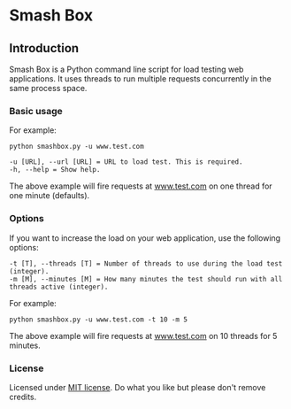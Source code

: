 Smash Box
========

## Introduction

Smash Box is a Python command line script for load testing web applications. It uses threads to run multiple requests concurrently in the same process space.

### Basic usage

For example:

    python smashbox.py -u www.test.com

    -u [URL], --url [URL] = URL to load test. This is required.
    -h, --help = Show help.

The above example will fire requests at www.test.com on one thread for one minute (defaults).

### Options

If you want to increase the load on your web application, use the following options:

    -t [T], --threads [T] = Number of threads to use during the load test (integer).
    -m [M], --minutes [M] = How many minutes the test should run with all threads active (integer).

For example:

    python smashbox.py -u www.test.com -t 10 -m 5

The above example will fire requests at www.test.com on 10 threads for 5 minutes.

### License

Licensed under [MIT license](http://www.opensource.org/licenses/mit-license.php). Do what you like but please don't remove credits.